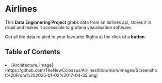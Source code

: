 # Airlines
This **Data Enginnering Project** grabs data from an airlines api, stores it in druid and makes it accessible to grafana visualisation software.

Get all the data related to your favourite flights at the click of a **button**.

## Table of Contents
### <ul> 
  <li> [Architecture_Image](https://github.com/TheNewColossus/Airlines/blob/main/images/Screenshot%20From%202025-01-02%2017-04-35.png) 
  </ul>
